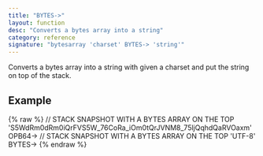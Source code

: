 ```yaml
---
title: "BYTES->"
layout: function
desc: "Converts a bytes array into a string"
category: reference
signature: "bytesarray 'charset' BYTES-> 'string'"
---
```


Converts a bytes array into a string with given a charset and put the string on top of the stack.

## Example ##

{% raw %}
<warp10-warpscript-widget backend="{{backend}}"  exec-endpoint="{{execEndpoint}}">// STACK SNAPSHOT WITH A BYTES ARRAY ON THE TOP
'S5WdRm0dRm0iQrFVS5W_76CoRa_iOm0tQrJVNM8_75ljQqhdQaRVOaxm' OPB64->
// STACK SNAPSHOT WITH A BYTES ARRAY ON THE TOP
'UTF-8' BYTES->
</warp10-warpscript-widget>
{% endraw %}    

